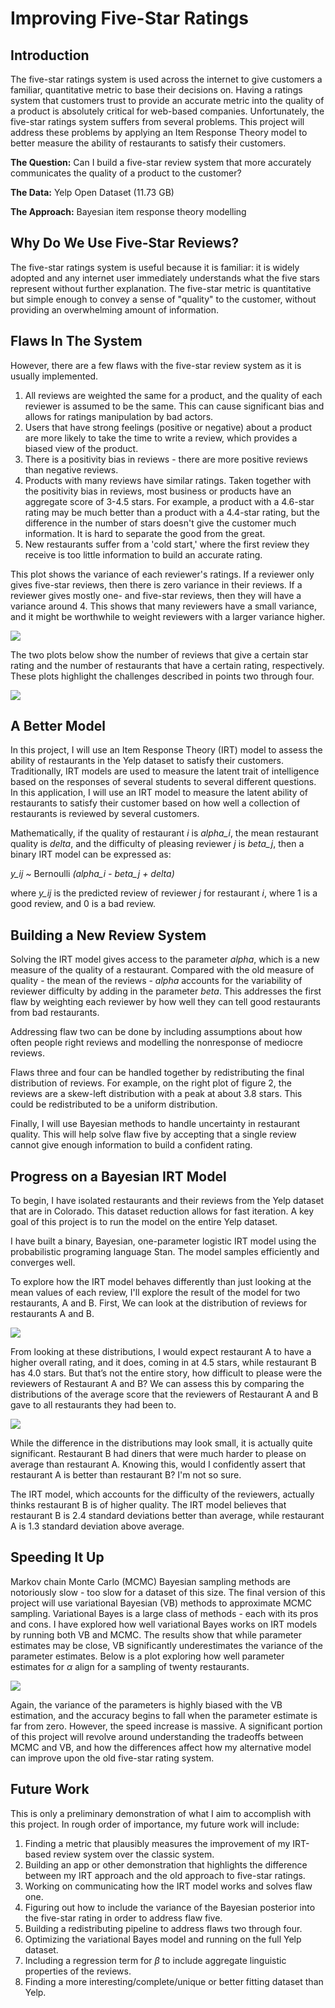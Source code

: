 # Improving Five-Star Ratings

## Introduction

The five-star ratings system is used across the internet to give customers a familiar, quantitative metric to base their decisions on. Having a ratings system that customers trust to provide an accurate metric into the quality of a product is absolutely critical for web-based companies. Unfortunately, the five-star ratings system suffers from several problems. This project will address these problems by applying an Item Response Theory model to better measure the ability of restaurants to satisfy their customers.

**The Question:** Can I build a five-star review system that more accurately communicates the quality of a product to the customer?

**The Data:** Yelp Open Dataset (11.73 GB)

**The Approach:** Bayesian item response theory modelling

## Why Do We Use Five-Star Reviews?

The five-star ratings system is useful because it is familiar: it is widely adopted and any internet user immediately understands what the five stars represent without further explanation. The five-star metric is quantitative but simple enough to convey a sense of "quality" to the customer, without providing an overwhelming amount of information.

## Flaws In The System

However, there are a few flaws with the five-star review system as it is usually implemented. 

1. All reviews are weighted the same for a product, and the quality of each reviewer is assumed to be the same. This can cause significant bias and allows for ratings manipulation by bad actors. 
2. Users that have strong feelings (positive or negative) about a product are more likely to take the time to write a review, which provides a biased view of the product. 
3. There is a positivity bias in reviews - there are more positive reviews than negative reviews.
4. Products with many reviews have similar ratings. Taken together with the positivity bias in reviews, most business or products have an aggregate score of 3-4.5 stars. For example, a product with a 4.6-star rating may be much better than a product with a 4.4-star rating, but the difference in the number of stars doesn't give the customer much information. It is hard to separate the good from the great.
5. New restaurants suffer from a 'cold start,' where the first review they receive is too little information to build an accurate rating.

This plot shows the variance of each reviewer's ratings. If a reviewer only gives five-star reviews, then there is zero variance in their reviews. If a reviewer gives mostly one- and five-star reviews, then they will have a variance around 4. This shows that many reviewers have a small variance, and it might be worthwhile to weight reviewers with a larger variance higher.

![](/figures/reviewer_variance.png)

The two plots below show the number of reviews that give a certain star rating and the number of restaurants that have a certain rating, respectively. These plots highlight the challenges described in points two through four.

![](/figures/ratings_dist.png)


## A Better Model

In this project, I will use an Item Response Theory (IRT) model to assess the ability of restaurants in the Yelp dataset to satisfy their customers. Traditionally, IRT models are used to measure the latent trait of intelligence based on the responses of several students to several different questions. In this application, I will use an IRT model to measure the latent ability of restaurants to satisfy their customer based on how well a collection of restaurants is reviewed by several customers.

Mathematically, if the quality of restaurant *i* is *alpha_i*, the mean restaurant quality is *delta*, and the difficulty of pleasing reviewer *j* is *beta_j*, then a binary IRT model can be expressed as:

*y_ij ~* Bernoulli *(alpha_i - beta_j + delta)*

where *y_ij* is the predicted review of reviewer *j* for restaurant *i*, where 1 is a good review, and 0 is a bad review.

## Building a New Review System

Solving the IRT model gives access to the parameter *alpha*, which is a new measure of the quality of a restaurant. Compared with the old measure of quality - the mean of the reviews - *alpha* accounts for the variability of reviewer difficulty by adding in the parameter *beta*. This addresses the first flaw by weighting each reviewer by how well they can tell good restaurants from bad restaurants.

Addressing flaw two can be done by including assumptions about how often people right reviews and modelling the nonresponse of mediocre reviews.

Flaws three and four can be handled together by redistributing the final distribution of reviews. For example, on the right plot of figure 2, the reviews are a skew-left distribution with a peak at about 3.8 stars. This could be redistributed to be a uniform distribution.

Finally, I will use Bayesian methods to handle uncertainty in restaurant quality. This will help solve flaw five by accepting that a single review cannot give enough information to build a confident rating.

## Progress on a Bayesian IRT Model

To begin, I have isolated restaurants and their reviews from the Yelp dataset that are in Colorado. This dataset reduction allows for fast iteration. A key goal of this project is to run the model on the entire Yelp dataset.

I have built a binary, Bayesian, one-parameter logistic IRT model using the probabilistic programing language Stan. The model samples efficiently and converges well.

To explore how the IRT model behaves differently than just looking at the mean values of each review, I'll explore the result of the model for two restaurants, A and B. First, We can look at the distribution of reviews for restaurants A and B.

![](/figures/dist_reviews_AB.png)

From looking at these distributions, I would expect restaurant A to have a higher overall rating, and it does, coming in at 4.5 stars, while restaurant B has 4.0 stars. But that’s not the entire story, how difficult to please were the reviewers of Restaurant A and B? We can assess this by comparing the distributions of the average score that the reviewers of Restaurant A and B gave to all restaurants they had been to.

![](/figures/dist_avg_user_reviews.png)

While the difference in the distributions may look small, it is actually quite significant. Restaurant B had diners that were much harder to please on average than restaurant A. Knowing this, would I confidently assert that restaurant A is better than restaurant B? I'm not so sure. 

The IRT model, which accounts for the difficulty of the reviewers, actually thinks restaurant B is of higher quality. The IRT model believes that restaurant B is 2.4 standard deviations better than average, while restaurant A is 1.3 standard deviation above average.

## Speeding It Up

Markov chain Monte Carlo (MCMC) Bayesian sampling methods are notoriously slow - too slow for a dataset of this size. The final version of this project will use variational Bayesian (VB) methods to approximate MCMC sampling. Variational Bayes is a large class of methods - each with its pros and cons. I have explored how well variational Bayes works on IRT models by running both VB and MCMC. The results show that while parameter estimates may be close, VB significantly underestimates the variance of the parameter estimates. Below is a plot exploring how well parameter estimates for $\alpha$ align for a sampling of twenty restaurants.

![](/figures/mcmc_vb_comparison.png)

Again, the variance of the parameters is highly biased with the VB estimation, and the accuracy begins to fall when the parameter estimate is far from zero. However, the speed increase is massive. A significant portion of this project will revolve around understanding the tradeoffs between MCMC and VB, and how the differences affect how my alternative model can improve upon the old five-star rating system.


## Future Work

This is only a preliminary demonstration of what I aim to accomplish with this project. In rough order of importance, my future work will include:

1. Finding a metric that plausibly measures the improvement of my IRT-based review system over the classic system.
2. Building an app or other demonstration that highlights the difference between my IRT approach and the old approach to five-star ratings.
3. Working on communicating how the IRT model works and solves flaw one.
4. Figuring out how to include the variance of the Bayesian posterior into the five-star rating in order to address flaw five.
5. Building a redistributing pipeline to address flaws two through four.
6. Optimizing the variational Bayes model and running on the full Yelp dataset.
7. Including a regression term for $\beta$ to include aggregate linguistic properties of the reviews.
8. Finding a more interesting/complete/unique or better fitting dataset than Yelp.


























